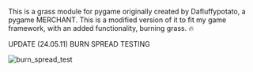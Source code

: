 This is a grass module for pygame originally created by Dafluffypotato, a pygame MERCHANT. This is a modified version of it to fit my game framework, with an added functionality, burning grass. 🔥 

UPDATE (24.05.11) BURN SPREAD TESTING 

![burn_spread_test](https://github.com/papercd/pygame-grass-modified-for-Noel/assets/71172544/32ad1e75-252f-40bf-9a7e-2c22fc55a268)
